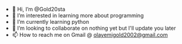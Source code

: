 - 👋 Hi, I’m @Gold20sta
- 👀 I’m interested in learning more about programming 
- 🌱 I’m currently learning python 
- 💞️ I’m looking to collaborate on nothing yet but I'll update you later
- 📫 How to reach me on Gmail @ olayemigold2002@gmail.com 

<!---
Gold20sta/Gold20sta is a ✨ special ✨ repository because its `README.md` (this file) appears on your GitHub profile.
You can click the Preview link to take a look at your changes.
--->
